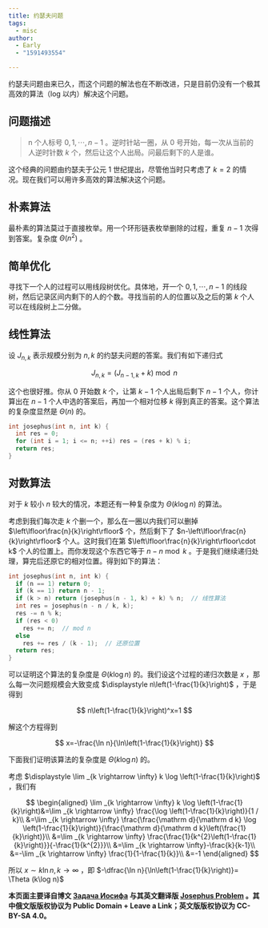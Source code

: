 ```yaml
---
title: 约瑟夫问题
tags:
  - misc
author:
  - Early
  - "1591493554"

---
```


约瑟夫问题由来已久，而这个问题的解法也在不断改进，只是目前仍没有一个极其高效的算法（log 以内）解决这个问题。

## 问题描述

> n 个人标号 $0,1,\cdots, n-1$ 。逆时针站一圈，从 $0$ 号开始，每一次从当前的人逆时针数 $k$ 个，然后让这个人出局。问最后剩下的人是谁。

这个经典的问题由约瑟夫于公元 1 世纪提出，尽管他当时只考虑了 $k=2$ 的情况。现在我们可以用许多高效的算法解决这个问题。

## 朴素算法

最朴素的算法莫过于直接枚举。用一个环形链表枚举删除的过程，重复 $n-1$ 次得到答案。复杂度 $\Theta (n^2)$ 。

## 简单优化

寻找下一个人的过程可以用线段树优化。具体地，开一个 $0,1,\cdots, n-1$ 的线段树，然后记录区间内剩下的人的个数。寻找当前的人的位置以及之后的第 $k$ 个人可以在线段树上二分做。

## 线性算法

设 $J_{n,k}$ 表示规模分别为 $n,k$ 的约瑟夫问题的答案。我们有如下递归式

$$
J_{n,k}=(J_{n-1,k}+k)\bmod n
$$

这个也很好推。你从 $0$ 开始数 $k$ 个，让第 $k-1$ 个人出局后剩下 $n-1$ 个人，你计算出在 $n-1$ 个人中选的答案后，再加一个相对位移 $k$ 得到真正的答案。这个算法的复杂度显然是 $\Theta (n)$ 的。

```cpp
int josephus(int n, int k) {
  int res = 0;
  for (int i = 1; i <= n; ++i) res = (res + k) % i;
  return res;
}
```

## 对数算法

对于 $k$ 较小 $n$ 较大的情况，本题还有一种复杂度为 $\Theta (k\log n)$ 的算法。

考虑到我们每次走 $k$ 个删一个，那么在一圈以内我们可以删掉 $\left\lfloor\frac{n}{k}\right\rfloor$ 个，然后剩下了 $n-\left\lfloor\frac{n}{k}\right\rfloor$ 个人。这时我们在第 $\left\lfloor\frac{n}{k}\right\rfloor\cdot k$ 个人的位置上。而你发现这个东西它等于 $n-n\bmod k$ 。于是我们继续递归处理，算完后还原它的相对位置。得到如下的算法：

```cpp
int josephus(int n, int k) {
  if (n == 1) return 0;
  if (k == 1) return n - 1;
  if (k > n) return (josephus(n - 1, k) + k) % n;  // 线性算法
  int res = josephus(n - n / k, k);
  res -= n % k;
  if (res < 0)
    res += n;  // mod n
  else
    res += res / (k - 1);  // 还原位置
  return res;
}
```

可以证明这个算法的复杂度是 $\Theta (k\log n)$ 的。我们设这个过程的递归次数是 $x$ ，那么每一次问题规模会大致变成 $\displaystyle n\left(1-\frac{1}{k}\right)$ ，于是得到

$$
n\left(1-\frac{1}{k}\right)^x=1
$$

解这个方程得到

$$
x=-\frac{\ln n}{\ln\left(1-\frac{1}{k}\right)}
$$

下面我们证明该算法的复杂度是 $\Theta (k\log n)$ 的。

考虑 $\displaystyle \lim _{k \rightarrow \infty} k \log \left(1-\frac{1}{k}\right)$ ，我们有

$$
\begin{aligned}
\lim _{k \rightarrow \infty} k \log \left(1-\frac{1}{k}\right)&=\lim _{k \rightarrow \infty} \frac{\log \left(1-\frac{1}{k}\right)}{1 / k}\\
&=\lim _{k \rightarrow \infty} \frac{\frac{\mathrm d}{\mathrm d k} \log \left(1-\frac{1}{k}\right)}{\frac{\mathrm d}{\mathrm d k}\left(\frac{1}{k}\right)}\\
&=\lim _{k \rightarrow \infty} \frac{\frac{1}{k^{2}\left(1-\frac{1}{k}\right)}}{-\frac{1}{k^{2}}}\\
&=\lim _{k \rightarrow \infty}-\frac{k}{k-1}\\
&=-\lim _{k \rightarrow \infty} \frac{1}{1-\frac{1}{k}}\\
&=-1
\end{aligned}
$$

所以 $x \sim k \ln n, k\to \infty$ ，即 $-\dfrac{\ln n}{\ln\left(1-\frac{1}{k}\right)}= \Theta (k\log n)$ 

 **本页面主要译自博文 [Задача Иосифа](https://e-maxx.ru/algo/joseph_problem) 与其英文翻译版 [Josephus Problem](https://cp-algorithms.com/others/josephus_problem.html) 。其中俄文版版权协议为 Public Domain + Leave a Link；英文版版权协议为 CC-BY-SA 4.0。** 
